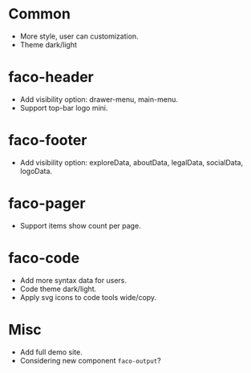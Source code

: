 # Common
- More style, user can customization.
- Theme dark/light

# faco-header
- Add visibility option: drawer-menu, main-menu.
- Support top-bar logo mini.

# faco-footer
- Add visibility option: exploreData, aboutData, legalData, socialData, logoData.

# faco-pager
- Support items show count per page.

# faco-code
- Add more syntax data for users.
- Code theme dark/light.
- Apply svg icons to code tools wide/copy.

# Misc
- Add full demo site.
- Considering new component `faco-output`?
